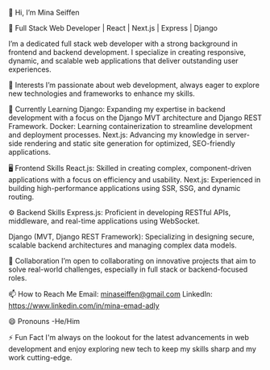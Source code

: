 👋 Hi, I’m Mina Seiffen

🚀 Full Stack Web Developer | React | Next.js | Express | Django

I’m a dedicated full stack web developer with a strong background in frontend and backend development. I specialize in creating responsive, dynamic, and scalable web applications that deliver outstanding user experiences.

👀 Interests
I’m passionate about web development, always eager to explore new technologies and frameworks to enhance my skills.

🌱 Currently Learning
Django: Expanding my expertise in backend development with a focus on the Django MVT architecture and Django REST Framework.
Docker: Learning containerization to streamline development and deployment processes.
Next.js: Advancing my knowledge in server-side rendering and static site generation for optimized, SEO-friendly applications.

🖥️ Frontend Skills
React.js: Skilled in creating complex, component-driven applications with a focus on efficiency and usability.
Next.js: Experienced in building high-performance applications using SSR, SSG, and dynamic routing.

⚙️ Backend Skills
Express.js: Proficient in developing RESTful APIs, middleware, and real-time applications using WebSocket.

Django (MVT, Django REST Framework): Specializing in designing secure, scalable backend architectures and managing complex data models.

💼 Collaboration
I’m open to collaborating on innovative projects that aim to solve real-world challenges, especially in full stack or backend-focused roles.

📫 How to Reach Me
Email: minaseiffen@gmail.com
LinkedIn: https://www.linkedin.com/in/mina-emad-adly

😄 Pronouns
-He/Him

⚡ Fun Fact
I'm always on the lookout for the latest advancements in web development and enjoy exploring new tech to keep my skills sharp and my work cutting-edge.
